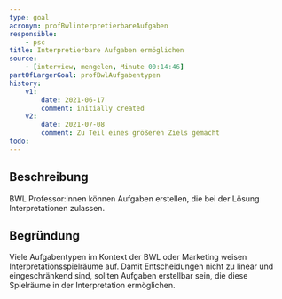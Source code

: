 ```yaml
---
type: goal
acronym: profBwlinterpretierbareAufgaben
responsible: 
    - psc
title: Interpretierbare Aufgaben ermöglichen
source:
    - [interview, mengelen, Minute 00:14:46]
partOfLargerGoal: profBwlAufgabentypen
history:
    v1:
        date: 2021-06-17
        comment: initially created
    v2:
        date: 2021-07-08
        comment: Zu Teil eines größeren Ziels gemacht
todo: 
---
```


## Beschreibung

BWL Professor:innen können Aufgaben erstellen, die bei der Lösung Interpretationen zulassen.

## Begründung

Viele Aufgabentypen im Kontext der BWL oder Marketing weisen Interpretationsspielräume auf. Damit Entscheidungen nicht zu linear und eingeschränkend sind, sollten Aufgaben erstellbar sein, die diese Spielräume in der Interpretation ermöglichen.